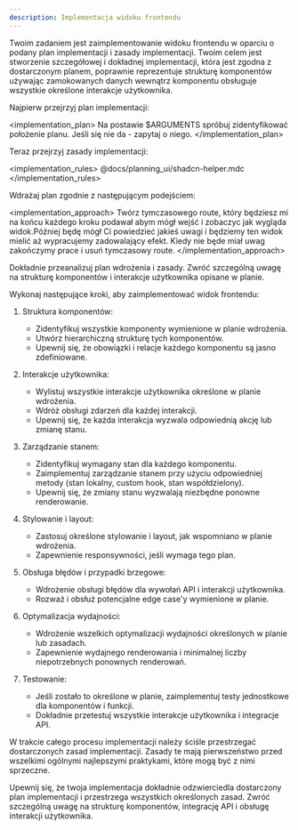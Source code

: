 ```yaml
---
description: Implementacja widoku frontendu
---
```

Twoim zadaniem jest zaimplementowanie widoku frontendu w oparciu o podany plan implementacji i zasady implementacji. Twoim celem jest stworzenie szczegółowej i dokładnej implementacji, która jest zgodna z dostarczonym planem, poprawnie reprezentuje strukturę komponentów używając zamokowanych danych wewnątrz komponentu obsługuje wszystkie określone interakcje użytkownika.

Najpierw przejrzyj plan implementacji:

<implementation_plan>
Na postawie $ARGUMENTS spróbuj zidentyfikować położenie planu. Jeśli się nie da  - zapytaj o niego.
</implementation_plan>

Teraz przejrzyj zasady implementacji:

<implementation_rules>
@docs/planning_ui/shadcn-helper.mdc
</implementation_rules>

Wdrażaj plan zgodnie z następującym podejściem:

<implementation_approach>
Twórz tymczasowego route, który będziesz mi na końcu każdego kroku podawał abym mógł wejść i zobaczyc jak wygląda widok.Później będę mógł Ci powiedzieć jakieś uwagi i będziemy ten widok mielić aż wypracujemy zadowalający efekt. Kiedy nie będe miał uwag zakończymy prace i usuń tymczasowy route.
</implementation_approach>

Dokładnie przeanalizuj plan wdrożenia i zasady. Zwróć szczególną uwagę na strukturę komponentów i interakcje użytkownika opisane w planie.

Wykonaj następujące kroki, aby zaimplementować widok frontendu:

1. Struktura komponentów:
    - Zidentyfikuj wszystkie komponenty wymienione w planie wdrożenia.
    - Utwórz hierarchiczną strukturę tych komponentów.
    - Upewnij się, że obowiązki i relacje każdego komponentu są jasno zdefiniowane.

2. Interakcje użytkownika:
    - Wylistuj wszystkie interakcje użytkownika określone w planie wdrożenia.
    - Wdróż obsługi zdarzeń dla każdej interakcji.
    - Upewnij się, że każda interakcja wyzwala odpowiednią akcję lub zmianę stanu.

3. Zarządzanie stanem:
    - Zidentyfikuj wymagany stan dla każdego komponentu.
    - Zaimplementuj zarządzanie stanem przy użyciu odpowiedniej metody (stan lokalny, custom hook, stan współdzielony).
    - Upewnij się, że zmiany stanu wyzwalają niezbędne ponowne renderowanie.

4. Stylowanie i layout:
    - Zastosuj określone stylowanie i layout, jak wspomniano w planie wdrożenia.
    - Zapewnienie responsywności, jeśli wymaga tego plan.

5. Obsługa błędów i przypadki brzegowe:
    - Wdrożenie obsługi błędów dla wywołań API i interakcji użytkownika.
    - Rozważ i obsłuż potencjalne edge case'y wymienione w planie.

6. Optymalizacja wydajności:
    - Wdrożenie wszelkich optymalizacji wydajności określonych w planie lub zasadach.
    - Zapewnienie wydajnego renderowania i minimalnej liczby niepotrzebnych ponownych renderowań.

7. Testowanie:
    - Jeśli zostało to określone w planie, zaimplementuj testy jednostkowe dla komponentów i funkcji.
    - Dokładnie przetestuj wszystkie interakcje użytkownika i integracje API.

W trakcie całego procesu implementacji należy ściśle przestrzegać dostarczonych zasad implementacji. Zasady te mają pierwszeństwo przed wszelkimi ogólnymi najlepszymi praktykami, które mogą być z nimi sprzeczne.

Upewnij się, że twoja implementacja dokładnie odzwierciedla dostarczony plan implementacji i przestrzega wszystkich określonych zasad. Zwróć szczególną uwagę na strukturę komponentów, integrację API i obsługę interakcji użytkownika.

